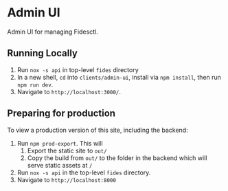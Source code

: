 # Admin UI

Admin UI for managing Fidesctl.

## Running Locally

1. Run `nox -s api` in top-level `fides` directory
2. In a new shell, `cd` into `clients/admin-ui`, install via `npm install`, then run `npm run dev`.
3. Navigate to `http://localhost:3000/`.

## Preparing for production

To view a production version of this site, including the backend:

1. Run `npm prod-export`. This will
    1. Export the static site to `out/`
    1. Copy the build from `out/` to the folder in the backend which will serve static assets at `/`
1. Run `nox -s api` in the top-level `fides` directory.
1. Navigate to `http://localhost:8000`
